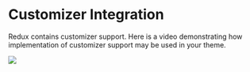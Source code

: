 # Customizer Integration

Redux contains customizer support. Here is a video demonstrating how implementation of customizer support may be 
used in your theme.

[![](https://img.youtube.com/vi/Kq-pMi34mvg/0.jpg)](https://www.youtube.com/watch?v=Kq-pMi34mvg)
